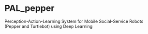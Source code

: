 # PAL_pepper
Perception-Action-Learning System for Mobile Social-Service Robots (Pepper and Turtlebot) using Deep Learning
